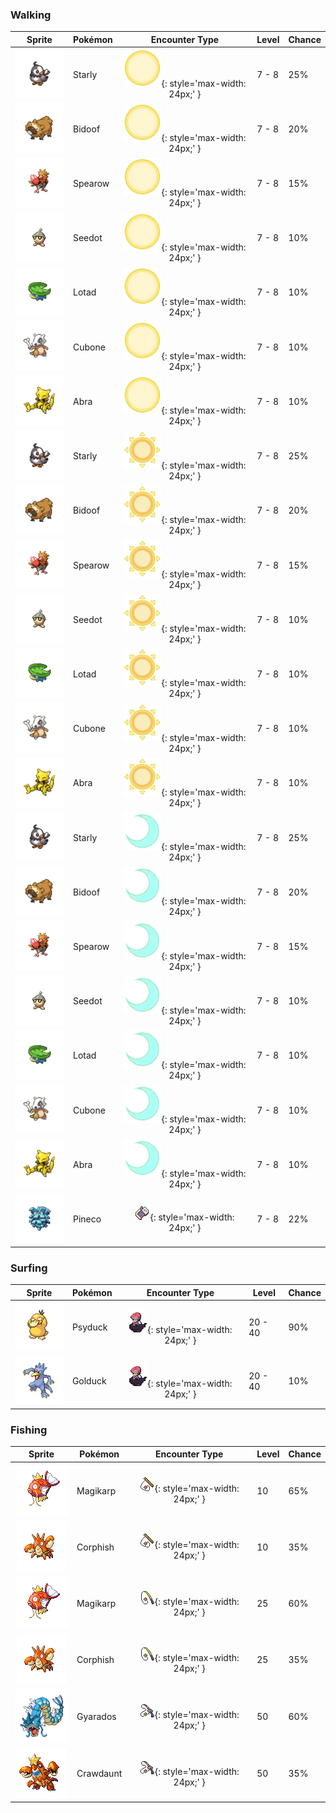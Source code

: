 ### Walking

| Sprite | Pokémon | Encounter Type | Level | Chance |
|:------:|---------|:--------------:|-------|--------|
| ![Starly](../../assets/sprites/starly/front.gif "Starly") | Starly | ![Morning](../../assets/encounter_types/morning.png "Morning"){: style='max-width: 24px;' } | 7 - 8 | 25% |
| ![Bidoof](../../assets/sprites/bidoof/front.gif "Bidoof") | Bidoof | ![Morning](../../assets/encounter_types/morning.png "Morning"){: style='max-width: 24px;' } | 7 - 8 | 20% |
| ![Spearow](../../assets/sprites/spearow/front.gif "Spearow") | Spearow | ![Morning](../../assets/encounter_types/morning.png "Morning"){: style='max-width: 24px;' } | 7 - 8 | 15% |
| ![Seedot](../../assets/sprites/seedot/front.gif "Seedot") | Seedot | ![Morning](../../assets/encounter_types/morning.png "Morning"){: style='max-width: 24px;' } | 7 - 8 | 10% |
| ![Lotad](../../assets/sprites/lotad/front.gif "Lotad") | Lotad | ![Morning](../../assets/encounter_types/morning.png "Morning"){: style='max-width: 24px;' } | 7 - 8 | 10% |
| ![Cubone](../../assets/sprites/cubone/front.gif "Cubone") | Cubone | ![Morning](../../assets/encounter_types/morning.png "Morning"){: style='max-width: 24px;' } | 7 - 8 | 10% |
| ![Abra](../../assets/sprites/abra/front.gif "Abra") | Abra | ![Morning](../../assets/encounter_types/morning.png "Morning"){: style='max-width: 24px;' } | 7 - 8 | 10% |
| ![Starly](../../assets/sprites/starly/front.gif "Starly") | Starly | ![Day](../../assets/encounter_types/day.png "Day"){: style='max-width: 24px;' } | 7 - 8 | 25% |
| ![Bidoof](../../assets/sprites/bidoof/front.gif "Bidoof") | Bidoof | ![Day](../../assets/encounter_types/day.png "Day"){: style='max-width: 24px;' } | 7 - 8 | 20% |
| ![Spearow](../../assets/sprites/spearow/front.gif "Spearow") | Spearow | ![Day](../../assets/encounter_types/day.png "Day"){: style='max-width: 24px;' } | 7 - 8 | 15% |
| ![Seedot](../../assets/sprites/seedot/front.gif "Seedot") | Seedot | ![Day](../../assets/encounter_types/day.png "Day"){: style='max-width: 24px;' } | 7 - 8 | 10% |
| ![Lotad](../../assets/sprites/lotad/front.gif "Lotad") | Lotad | ![Day](../../assets/encounter_types/day.png "Day"){: style='max-width: 24px;' } | 7 - 8 | 10% |
| ![Cubone](../../assets/sprites/cubone/front.gif "Cubone") | Cubone | ![Day](../../assets/encounter_types/day.png "Day"){: style='max-width: 24px;' } | 7 - 8 | 10% |
| ![Abra](../../assets/sprites/abra/front.gif "Abra") | Abra | ![Day](../../assets/encounter_types/day.png "Day"){: style='max-width: 24px;' } | 7 - 8 | 10% |
| ![Starly](../../assets/sprites/starly/front.gif "Starly") | Starly | ![Night](../../assets/encounter_types/night.png "Night"){: style='max-width: 24px;' } | 7 - 8 | 25% |
| ![Bidoof](../../assets/sprites/bidoof/front.gif "Bidoof") | Bidoof | ![Night](../../assets/encounter_types/night.png "Night"){: style='max-width: 24px;' } | 7 - 8 | 20% |
| ![Spearow](../../assets/sprites/spearow/front.gif "Spearow") | Spearow | ![Night](../../assets/encounter_types/night.png "Night"){: style='max-width: 24px;' } | 7 - 8 | 15% |
| ![Seedot](../../assets/sprites/seedot/front.gif "Seedot") | Seedot | ![Night](../../assets/encounter_types/night.png "Night"){: style='max-width: 24px;' } | 7 - 8 | 10% |
| ![Lotad](../../assets/sprites/lotad/front.gif "Lotad") | Lotad | ![Night](../../assets/encounter_types/night.png "Night"){: style='max-width: 24px;' } | 7 - 8 | 10% |
| ![Cubone](../../assets/sprites/cubone/front.gif "Cubone") | Cubone | ![Night](../../assets/encounter_types/night.png "Night"){: style='max-width: 24px;' } | 7 - 8 | 10% |
| ![Abra](../../assets/sprites/abra/front.gif "Abra") | Abra | ![Night](../../assets/encounter_types/night.png "Night"){: style='max-width: 24px;' } | 7 - 8 | 10% |
| ![Pineco](../../assets/sprites/pineco/front.gif "Pineco") | Pineco | ![Poké Radar](../../assets/encounter_types/poke_radar.png "Poké Radar"){: style='max-width: 24px;' } | 7 - 8 | 22% |

### Surfing

| Sprite | Pokémon | Encounter Type | Level | Chance |
|:------:|---------|:--------------:|-------|--------|
| ![Psyduck](../../assets/sprites/psyduck/front.gif "Psyduck") | Psyduck | ![Surf](../../assets/encounter_types/surf.png "Surf"){: style='max-width: 24px;' } | 20 - 40 | 90% |
| ![Golduck](../../assets/sprites/golduck/front.gif "Golduck") | Golduck | ![Surf](../../assets/encounter_types/surf.png "Surf"){: style='max-width: 24px;' } | 20 - 40 | 10% |

### Fishing

| Sprite | Pokémon | Encounter Type | Level | Chance |
|:------:|---------|:--------------:|-------|--------|
| ![Magikarp](../../assets/sprites/magikarp/front.gif "Magikarp") | Magikarp | ![Old Rod](../../assets/encounter_types/old_rod.png "Old Rod"){: style='max-width: 24px;' } | 10 | 65% |
| ![Corphish](../../assets/sprites/corphish/front.gif "Corphish") | Corphish | ![Old Rod](../../assets/encounter_types/old_rod.png "Old Rod"){: style='max-width: 24px;' } | 10 | 35% |
| ![Magikarp](../../assets/sprites/magikarp/front.gif "Magikarp") | Magikarp | ![Good Rod](../../assets/encounter_types/good_rod.png "Good Rod"){: style='max-width: 24px;' } | 25 | 60% |
| ![Corphish](../../assets/sprites/corphish/front.gif "Corphish") | Corphish | ![Good Rod](../../assets/encounter_types/good_rod.png "Good Rod"){: style='max-width: 24px;' } | 25 | 35% |
| ![Gyarados](../../assets/sprites/gyarados/front.gif "Gyarados") | Gyarados | ![Super Rod](../../assets/encounter_types/super_rod.png "Super Rod"){: style='max-width: 24px;' } | 50 | 60% |
| ![Crawdaunt](../../assets/sprites/crawdaunt/front.gif "Crawdaunt") | Crawdaunt | ![Super Rod](../../assets/encounter_types/super_rod.png "Super Rod"){: style='max-width: 24px;' } | 50 | 35% |

